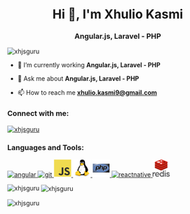 <h1 align="center">Hi 👋, I'm Xhulio Kasmi</h1>
<h3 align="center">Angular.js, Laravel - PHP</h3>

<p align="left"> <img src="https://komarev.com/ghpvc/?username=xhjsguru&label=Profile%20views&color=0e75b6&style=flat" alt="xhjsguru" /> </p>

- 🌱 I’m currently working **Angular.js, Laravel - PHP**

- 💬 Ask me about **Angular.js, Laravel - PHP**

- 📫 How to reach me **xhulio.kasmi9@gmail.com**

<h3 align="left">Connect with me:</h3>
<p align="left">
<a href="https://dev.to/xhjsguru" target="blank"><img align="center" src="https://raw.githubusercontent.com/rahuldkjain/github-profile-readme-generator/master/src/images/icons/Social/devto.svg" alt="xhjsguru" height="30" width="40" /></a>
</p>

<h3 align="left">Languages and Tools:</h3>
<p align="left"> <a href="https://angular.io" target="_blank" rel="noreferrer"> <img src="https://angular.io/assets/images/logos/angular/angular.svg" alt="angular" width="40" height="40"/> </a> <a href="https://git-scm.com/" target="_blank" rel="noreferrer"> <img src="https://www.vectorlogo.zone/logos/git-scm/git-scm-icon.svg" alt="git" width="40" height="40"/> </a> <a href="https://developer.mozilla.org/en-US/docs/Web/JavaScript" target="_blank" rel="noreferrer"> <img src="https://raw.githubusercontent.com/devicons/devicon/master/icons/javascript/javascript-original.svg" alt="javascript" width="40" height="40"/> </a> <a href="https://www.linux.org/" target="_blank" rel="noreferrer"> <img src="https://raw.githubusercontent.com/devicons/devicon/master/icons/linux/linux-original.svg" alt="linux" width="40" height="40"/> </a> <a href="https://www.php.net" target="_blank" rel="noreferrer"> <img src="https://raw.githubusercontent.com/devicons/devicon/master/icons/php/php-original.svg" alt="php" width="40" height="40"/> </a> <a href="https://reactnative.dev/" target="_blank" rel="noreferrer"> <img src="https://reactnative.dev/img/header_logo.svg" alt="reactnative" width="40" height="40"/> </a> <a href="https://redis.io" target="_blank" rel="noreferrer"> <img src="https://raw.githubusercontent.com/devicons/devicon/master/icons/redis/redis-original-wordmark.svg" alt="redis" width="40" height="40"/> </a> </p>

<p><img align="left" src="https://github-readme-stats.vercel.app/api/top-langs?username=xhjsguru&show_icons=true&locale=en&layout=compact" alt="xhjsguru" /></p>

<p>&nbsp;<img align="center" src="https://github-readme-stats.vercel.app/api?username=xhjsguru&show_icons=true&locale=en" alt="xhjsguru" /></p>

<p><img align="center" src="https://github-readme-streak-stats.herokuapp.com/?user=xhjsguru&" alt="xhjsguru" /></p>
